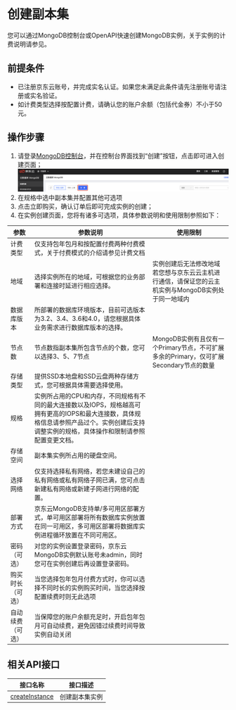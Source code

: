 # 创建副本集

您可以通过MongoDB控制台或OpenAPI快速创建MongoDB实例，关于实例的计费说明请参见。



## 前提条件

- 已注册京东云账号，并完成实名认证。如果您未满足此条件请先注册账号请注册或实名验证。
- 如计费类型选择按配置计费，请确认您的账户余额（包括代金券）不小于50元。



## 操作步骤

1. 请登录[MongoDB控制台](https://mongodb-console.jdcloud.com/mongodb)，并在控制台界面找到“创建”按钮，点击即可进入创建页面；![img](../../../../../image/mongodb/createReplicaSet.png)
2. 在规格中选中副本集并配置其他可选项
3. 点击立即购买，确认订单后即可完成实例的创建；
4. 在实例创建页面，您将有诸多可选项，具体参数说明和使用限制参照如下：

| 参数             | 参数说明                                                     | 使用限制                                                     |
| ---------------- | ------------------------------------------------------------ | ------------------------------------------------------------ |
| 计费类型         | 仅支持包年包月和按配置付费两种付费模式，关于付费模式的介绍请参见计费文档 |                                                              |
| 地域             | 选择实例所在的地域，可根据您的业务部署和连接时延进行相应选择。 | 实例创建后无法修改地域若您想与京东云云主机进行通信，请保证您的云主机实例与MongoDB实例处于同一地域内 |
| 数据库版本       | 所部署的数据库环境版本，目前可选版本为3.2、3.4、3.6和4.0，请您根据具体业务需求进行数据库版本的选择。 |                                                              |
| 节点数           | 节点数指副本集所包含节点的个数，您可以选择3、5、7节点        | MongoDB实例有且仅有一个Primary节点，不可扩展多余的Primary，仅可扩展Secondary节点的数量 |
| 存储类型         | 提供SSD本地盘和SSD云盘两种存储方式，您可根据具体需要选择使用。 |                                                              |
| 规格             | 实例所占用的CPU和内存，不同规格有不同的最大连接数以及IOPS，规格越高可拥有更高的IOPS和最大连接数，具体规格信息请参照产品过个。实例创建后支持调整实例的规格，具体操作和限制请参照配置变更文档。 |                                                              |
| 存储空间         | 副本集实例所占用的硬盘空间。                                 |                                                              |
| 选择网络         | 仅支持选择私有网络，若您未建设自己的私有网络或私有网络子网已满，您可点击新建私有网络或新建子网进行网络的配置。 |                                                              |
| 部署方式         | 京东云MongoDB支持单/多可用区部署方式，单可用区部署将所有数据库实例放置在同一可用区，多可用区部署将数据库实例进程循环放置在不同可用区。 |                                                              |
| 密码（可选）     | 对您的实例设置登录密码，京东云MongoDB实例默认账号未admin，同时您可在实例创建后再设置登录密码。 |                                                              |
| 购买时长（可选） | 当您选择包年包月付费方式时，你可以选择不同时长的实例购买时间，当您选择按配置续费时则无此选项 |                                                              |
| 自动续费（可选） | 当保障您的账户余额充足时，开启包年包月可自动续费，避免因错过续费时间导致实例自动关闭 |                                                              |





## 相关API接口

| 接口名称                                                     | 接口描述       |
| ------------------------------------------------------------ | -------------- |
| [createInstance](../../../../../API/JCS-for-MongoDB/Instance-Management/createInstance.md) | 创建副本集实例 |
